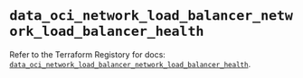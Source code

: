 # `data_oci_network_load_balancer_network_load_balancer_health`

Refer to the Terraform Registory for docs: [`data_oci_network_load_balancer_network_load_balancer_health`](https://registry.terraform.io/providers/oracle/oci/6.18.0/docs/data-sources/network_load_balancer_network_load_balancer_health).
